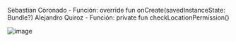 Sebastian Coronado - Función: override fun onCreate(savedInstanceState: Bundle?)
Alejandro Quiroz - Función: private fun checkLocationPermission()



![image](https://github.com/user-attachments/assets/b2db85f3-a154-4553-9231-eb890622f283)

